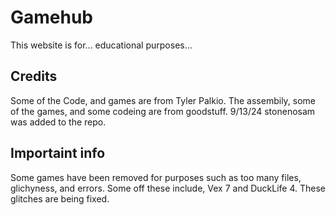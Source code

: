 # Gamehub
This website is for... educational purposes...
## Credits
Some of the Code, and games are from Tyler Palkio. The assembily, some of the games, and some codeing are from goodstuff. 9/13/24 stonenosam was added to the repo.
## Importaint info
Some games have been removed for purposes such as too many files, glichyness, and errors.
Some off these include, Vex 7 and DuckLife 4. These glitches are being fixed.
